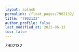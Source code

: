 ```yaml
---
layout: splash
permalink: /float_pages/7902132/
title: "7902132"
author_profile: false
last_modified_at: 2025-06-13
toc: false
---
```

 
7902132

